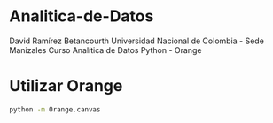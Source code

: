 # Analitica-de-Datos
David Ramírez Betancourth
Universidad Nacional de Colombia - Sede Manizales
Curso Analítica de Datos
Python - Orange


# Utilizar Orange

```bash
python -m Orange.canvas
```


